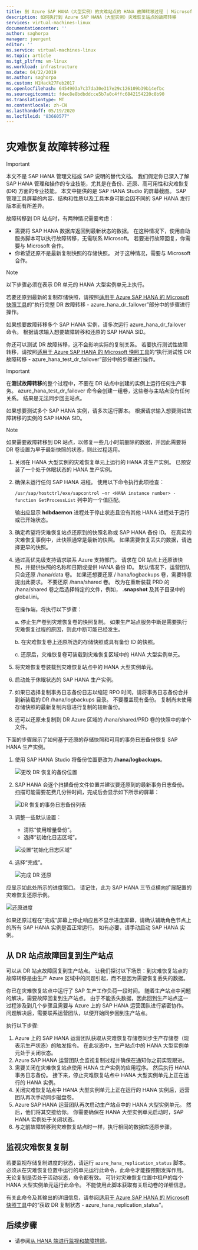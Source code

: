 ```yaml
---
title: 到 Azure SAP HANA（大型实例）的灾难站点的 HANA 故障转移过程 | Microsoft Docs
description: 如何执行到 Azure SAP HANA（大型实例）灾难恢复站点的故障转移
services: virtual-machines-linux
documentationcenter: ''
author: saghorpa
manager: juergent
editor: ''
ms.service: virtual-machines-linux
ms.topic: article
ms.tgt_pltfrm: vm-linux
ms.workload: infrastructure
ms.date: 04/22/2019
ms.author: saghorpa
ms.custom: H1Hack27Feb2017
ms.openlocfilehash: 6454903a7c37da30e317e29c126109b39b14efbc
ms.sourcegitcommit: fdec8e8bdbddcce5b7a0c4ffc6842154220c8b90
ms.translationtype: MT
ms.contentlocale: zh-CN
ms.lasthandoff: 05/19/2020
ms.locfileid: "83660577"
---
```

# <a name="disaster-recovery-failover-procedure"></a>灾难恢复故障转移过程


>[!IMPORTANT]
>本文不是 SAP HANA 管理文档或 SAP 说明的替代文档。 我们假定你已深入了解 SAP HANA 管理和操作的专业技能，尤其是在备份、还原、高可用性和灾难恢复 (DR) 方面的专业技能。 本文中提供的是 SAP HANA Studio 的屏幕截图。 SAP 管理工具屏幕的内容、结构和性质以及工具本身可能会因不同的 SAP HANA 发行版本而有所差异。

故障转移到 DR 站点时，有两种情况需要考虑：

- 需要将 SAP HANA 数据库返回到最新状态的数据。 在这种情况下，使用自助服务脚本可以执行故障转移，无需联系 Microsoft。 若要进行故障回复，你需要与 Microsoft 合作。
- 你希望还原不是最新复制快照的存储快照。 对于这种情况，需要与 Microsoft 合作。 

>[!NOTE]
>以下步骤必须在表示 DR 单元的 HANA 大型实例单元上执行。 
 
若要还原到最新的复制存储快照，请按照[适用于 Azure SAP HANA 的 Microsoft 快照工具](https://github.com/Azure/hana-large-instances-self-service-scripts/blob/master/snapshot_tools_v4.3/Microsoft%20Snapshot%20Tools%20for%20SAP%20HANA%20on%20Azure%20v4.3.pdf)的“执行完整 DR 故障转移 - azure_hana_dr_failover”部分中的步骤进行操作。 

如果想要故障转移多个 SAP HANA 实例，请多次运行 azure_hana_dr_failover 命令。 根据请求输入想要故障转移和还原的 SAP HANA SID。 


你还可以测试 DR 故障转移，这不会影响实际的复制关系。 若要执行测试性故障转移，请按照[适用于 Azure SAP HANA 的 Microsoft 快照工具](https://github.com/Azure/hana-large-instances-self-service-scripts/blob/master/snapshot_tools_v4.3/Microsoft%20Snapshot%20Tools%20for%20SAP%20HANA%20on%20Azure%20v4.3.pdf)的“执行测试性 DR 故障转移 - azure_hana_test_dr_failover”部分中的步骤进行操作。 

>[!IMPORTANT]
>在**测试故障转移**的整个过程中，不要在 DR 站点中创建的实例上运行任何生产事务。 azure_hana_test_dr_failover 命令会创建一组卷，这些卷与主站点没有任何关系。 结果是无法同步回主站点。 

如果想要测试多个 SAP HANA 实例，请多次运行脚本。 根据请求输入想要测试故障转移的实例的 SAP HANA SID。 

>[!NOTE]
>如果需要故障转移到 DR 站点，以修复一些几小时前删除的数据，并因此需要将 DR 卷设置为早于最新快照的状态，则此过程适用。 

1. 关闭在 HANA 大型实例的灾难恢复单元上运行的 HANA 非生产实例。 已预安装了一个处于休眠状态的 HANA 生产实例。
1. 确保未运行任何 SAP HANA 进程。 使用以下命令执行此项检查：

      `/usr/sap/hostctrl/exe/sapcontrol –nr <HANA instance number> - function GetProcessList` 列中的一个值匹配。

      输出应显示 **hdbdaemon** 进程处于停止状态且没有其他 HANA 进程处于运行或已开始状态。
1. 确定希望将灾难恢复站点还原到的快照名称或 SAP HANA 备份 ID。 在真实的灾难恢复事例中，此快照通常是最新的快照。 如果需要恢复丢失的数据，请选择更早的快照。
1. 通过高优先级支持请求联系 Azure 支持部门。 请求在 DR 站点上还原该快照，并提供快照的名称和日期或提供 HANA 备份 ID。 默认情况下，运营团队只会还原 /hana/data 卷。 如果还想要还原 / hana/logbackups 卷，需要特意提出此要求。 不要还原 /hana/shared 卷。 改为在重新装载 PRD 的 /hana/shared 卷之后选择特定的文件，例如， **.snapshot** 及其子目录中的 global.ini。 

   在操作端，将执行以下步骤：

   a. 停止生产卷到灾难恢复卷的快照复制。 如果生产站点服务中断是需要执行灾难恢复过程的原因，则此中断可能已经发生。
   
   b. 在灾难恢复卷上还原所选的存储快照或具有备份 ID 的快照。
   
   c. 还原后，灾难恢复卷可装载到灾难恢复区域中的 HANA 大型实例单元。
      
1. 将灾难恢复卷装载到灾难恢复站点中的 HANA 大型实例单元。 
1. 启动处于休眠状态的 SAP HANA 生产实例。
1. 如果已选择复制事务日志备份日志以缩短 RPO 时间，请将事务日志备份合并到新装载的 DR /hana/logbackups 目录。 不要覆盖现有备份。 复制尚未使用存储快照的最新复制内容进行复制的较新备份。
1. 还可以还原未复制到 DR Azure 区域的 /hana/shared/PRD 卷的快照中的单个文件。

下面的步骤展示了如何基于还原的存储快照和可用的事务日志备份恢复 SAP HANA 生产实例。

1. 使用 SAP HANA Studio 将备份位置更改为 **/hana/logbackups**。

   ![更改 DR 恢复的备份位置](./media/hana-overview-high-availability-disaster-recovery/change_backup_location_dr1.png)

1. SAP HANA 会逐个扫描备份文件位置并建议要还原到的最新事务日志备份。 扫描可能需要花费几分钟时间，完成后会显示如下所示的屏幕：

   ![DR 恢复的事务日志备份列表](./media/hana-overview-high-availability-disaster-recovery/backup_list_dr2.PNG)

1. 调整一些默认设置：

      - 清除“使用增量备份”。
      - 选择“初始化日志区域”。

   ![设置“初始化日志区域”](./media/hana-overview-high-availability-disaster-recovery/initialize_log_dr3.PNG)

1. 选择“完成”。

   ![完成 DR 还原](./media/hana-overview-high-availability-disaster-recovery/finish_dr4.PNG)

应显示如此处所示的进度窗口。 请记住，此为 SAP HANA 三节点横向扩展配置的灾难恢复还原示例。

![还原进度](./media/hana-overview-high-availability-disaster-recovery/restore_progress_dr5.PNG)

如果还原过程在“完成”屏幕上停止响应且不显示进度屏幕，请确认辅助角色节点上的所有 SAP HANA 实例是否正常运行。 如有必要，请手动启动 SAP HANA 实例。


## <a name="failback-from-a-dr-to-a-production-site"></a>从 DR 站点故障回复到生产站点
可以从 DR 站点故障回复到生产站点。 让我们探讨以下场景：到灾难恢复站点的故障转移是由生产 Azure 区域中的问题引起，而不是因为需要恢复丢失的数据。 

你已在灾难恢复站点中运行了 SAP 生产工作负荷一段时间。 随着生产站点中问题的解决，需要故障回复到生产站点。 由于不能丢失数据，因此回到生产站点这一过程涉及到几个步骤且需要与 Azure 上的 SAP HANA 运营团队进行紧密协作。 问题解决后，需要联系运营团队，以便开始同步回到生产站点。

执行以下步骤:

1. Azure 上的 SAP HANA 运营团队获取从灾难恢复存储卷同步生产存储卷（现表示生产状态）的触发指令。 在此状态中，生产站点中的 HANA 大型实例单元处于关闭状态。
1. Azure SAP HANA 运营团队会监视复制过程并确保在通知你之前实现跟进。
1. 需要关闭在灾难恢复站点使用 HANA 生产实例的应用程序。 然后执行 HANA 事务日志备份。 接下来，停止灾难恢复站点中 HANA 大型实例单元上正在运行的 HANA 实例。
1. 关闭灾难恢复站点中 HANA 大型实例单元上正在运行的 HANA 实例后，运营团队再次手动同步磁盘卷。
1. Azure SAP HANA 运营团队再次启动生产站点中的 HANA 大型实例单元。 然后，他们将其交接给你。 你需要确保在 HANA 大型实例单元启动时，SAP HANA 实例处于关闭状态。
1. 与之前故障转移到灾难恢复站点时一样，执行相同的数据库还原步骤。

## <a name="monitor-disaster-recovery-replication"></a>监视灾难恢复复制

若要监视存储复制进度的状态，请运行 `azure_hana_replication_status` 脚本。 必须从在灾难恢复位置中运行的单元运行此命令，此命令才能按预期发挥作用。 无论复制是否处于活动状态，命令都有效。 可针对灾难恢复位置中租户的每个 HANA 大型实例单元运行此命令。 不能使用此脚本获取有关启动卷的详细信息。 

有关此命令及其输出的详细信息，请参阅[适用于 Azure SAP HANA 的 Microsoft 快照工具](https://github.com/Azure/hana-large-instances-self-service-scripts/blob/master/snapshot_tools_v4.3/Microsoft%20Snapshot%20Tools%20for%20SAP%20HANA%20on%20Azure%20v4.3.pdf)中的“获取 DR 复制状态 - azure_hana_replication_status”。


## <a name="next-steps"></a>后续步骤
- 请参阅[从 HANA 端进行监视和故障排除](hana-monitor-troubleshoot.md)。
